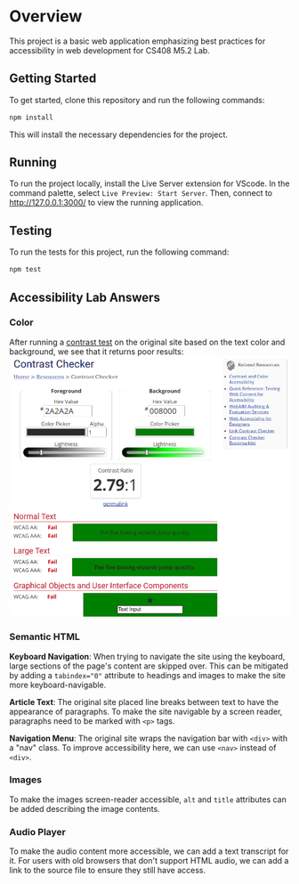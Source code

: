 # Overview
This project is a basic web application emphasizing best practices for accessibility in web development for CS408 M5.2 Lab.

## Getting Started

To get started, clone this repository and run the following commands:

```bash
npm install
```
This will install the necessary dependencies for the project.

## Running
To run the project locally, install the Live Server extension for VScode. In the
command palette, select `Live Preview: Start Server`. Then, connect to
http://127.0.0.1:3000/ to view the running application.

## Testing
To run the tests for this project, run the following command:

```bash
npm test
```

## Accessibility Lab Answers

### Color
After running a [contrast test](https://webaim.org/resources/contrastchecker) on the original site based on the text color and background, we see that it returns poor results:
![Failing Test Results](media/ColorTestFail.png)

### Semantic HTML
**Keyboard Navigation**: When trying to navigate the site using the keyboard, large sections of the page's content are skipped over. This can be mitigated by adding a `tabindex="0"` attribute to headings and images to make the site more keyboard-navigable.

**Article Text**: The original site placed line breaks between text to have the appearance of paragraphs. To make the site navigable by a screen reader, paragraphs need to be marked with `<p>` tags.

**Navigation Menu**: The original site wraps the navigation bar with `<div>` with a "nav" class. To improve accessibility here, we can use `<nav>` instead of `<div>`.

### Images
To make the images screen-reader accessible, `alt` and `title` attributes can be added describing the image contents.

### Audio Player
To make the audio content more accessible, we can add a text transcript for it. For users with old browsers that don't support HTML audio, we can add a link to the
source file to ensure they still have access.

